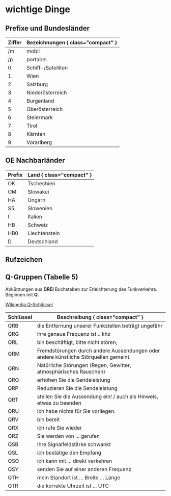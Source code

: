 # wichtige Dinge

## Prefixe und Bundesländer

Ziffer | Bezeichnungen { class="compact" }
---    | ---
/m | mobil
/p | portabel
0 | Schiff-/Satelliten
1 | Wien
2 | Salzburg
3 | Niederösterreich
4 | Burgenland
5 | Oberösterreich
6 | Steiermark
7 | Tirol
8 | Kärnten
9 | Vorarlberg

## OE Nachbarländer

Prefix | Land { class="compact" }
---    | ---
OK | Tschechien
OM | Slowakei
HA | Ungarn
S5 | Slowenien
I  | Italien
HB | Schweiz
HB0 | Liechtenstein
D  | Deutschland


## Rufzeichen



## Q-Gruppen (Tabelle 5)
Abkürzungen aus **DREI** Buchstaben zur Erleichterung des Funkverkehrs. Beginnen mit **Q**.

[Wikipedia Q-Schlüssel](https://de.wikipedia.org/wiki/Q-Schl%C3%BCssel)


Schlüssel | Beschreibung { class="compact" }
---    | ---
QRB | die Entfernung unserer Funkstellen beträgt ungefähr
QRG | ihre genaue Frequenz ist .. khz
QRL | bin beschäftigt, bitte nicht stören,
QRM | Fremdstörungen durch andere Aussendungen oder andere künstliche Störquellen gemeint.
QRN | Natürliche Störungen (Regen, Gewitter, atmosphärisches Rauschen)
QRO | erhöhen Sie die Sendeleistung
QRP | Reduzieren Sie die Sendeleistung
QRT | stellen Sie die Aussendung ein! / auch als Hinweis, etwas zu beenden
QRU | ich habe nichts für Sie vorliegen.
QRV | bin bereit
QRX | ich rufe Sie wieder
QRZ | Sie werden von ... gerufen
QSB | Ihre Signalfeldstärke schwankt
QSL | ich bestätige den Empfang
QSO | ich kann mit ... direkt verkehren
QSY | senden Sie auf einer anderen Frequenz
QTH | mein Standort ist ... Breite ... Länge
QTR | die korrekte Uhrzeit ist ... UTC
